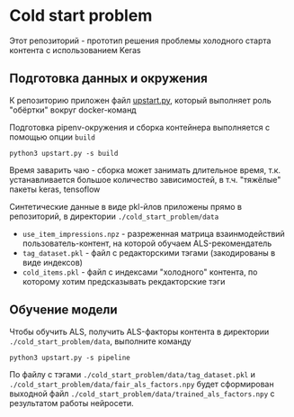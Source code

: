 # Cold start problem

Этот репозиторий - прототип решения проблемы холодного старта контента с использованием Keras

## Подготовка данных и окружения

К репозиторию приложен файл [upstart.py](./cold_start_problem/upstart.py), который выполняет роль "обёртки" вокруг docker-команд

Подготовка pipenv-окружения и сборка контейнера выполняется с помощью опции `build`

```shell script
python3 upstart.py -s build
```

Время заварить чаю - сборка может занимать длительное время, т.к. устанавливается большое количество зависимостей, в т.ч. "тяжёлые" пакеты keras, tensoflow

Синтетические данные в виде pkl-йлов приложены прямо в репозиторий, в директории `./cold_start_problem/data`

* `use_item_impressions.npz` - разреженная матрица взаинмодействий пользователь-контент, на которой обучаем ALS-рекомендатель
* `tag_dataset.pkl` - файл с редакторскими тэгами (закодированы в виде индексов)
* `cold_items.pkl` - файл с индексами "холодного" контента, по которому хотим предсказывать рекдакторские тэги

## Обучение модели

Чтобы обучить ALS, получить ALS-факторы контента в директории `./cold_start_problem/data`, выполните команду

```shell script
python3 upstart.py -s pipeline
```

По файлу с тэгами `./cold_start_problem/data/tag_dataset.pkl` и `./cold_start_problem/data/fair_als_factors.npy` будет сформирован выходной файл `./cold_start_problem/data/trained_als_factors.npy` с результатом работы нейросети.

